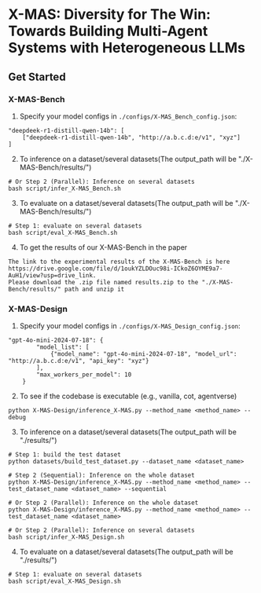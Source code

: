 # X-MAS: Diversity for The Win: Towards Building Multi-Agent Systems with Heterogeneous LLMs


## Get Started

### X-MAS-Bench

1. Specify your model configs in `./configs/X-MAS_Bench_config.json`:
```
"deepdeek-r1-distill-qwen-14b": [
    ["deepdeek-r1-distill-qwen-14b", "http://a.b.c.d:e/v1", "xyz"]
]
```

2. To inference on a dataset/several datasets(The output_path will be "./X-MAS-Bench/results/")
```
# Or Step 2 (Parallel): Inference on several datasets
bash script/infer_X-MAS_Bench.sh
```

3. To evaluate on a dataset/several datasets(The output_path will be "./X-MAS-Bench/results/")
```
# Step 1: evaluate on several datasets
bash script/eval_X-MAS_Bench.sh
```

4. To get the results of our X-MAS-Bench in the paper
```
The link to the experimental results of the X-MAS-Bench is here https://drive.google.com/file/d/1oukYZLDOuc98i-ICkoZ6OYME9a7-AuH1/view?usp=drive_link. 
Please download the .zip file named results.zip to the "./X-MAS-Bench/results/" path and unzip it
```


### X-MAS-Design

1. Specify your model configs in `./configs/X-MAS_Design_config.json`:
```
"gpt-4o-mini-2024-07-18": {
        "model_list": [
            {"model_name": "gpt-4o-mini-2024-07-18", "model_url": "http://a.b.c.d:e/v1", "api_key": "xyz"}
        ],
        "max_workers_per_model": 10
    }
```

2. To see if the codebase is executable (e.g., vanilla, cot, agentverse)
```
python X-MAS-Design/inference_X-MAS.py --method_name <method_name> --debug
```

3. To inference on a dataset/several datasets(The output_path will be "./results/")
```
# Step 1: build the test dataset
python datasets/build_test_dataset.py --dataset_name <dataset_name>

# Step 2 (Sequential): Inference on the whole dataset
python X-MAS-Design/inference_X-MAS.py --method_name <method_name> --test_dataset_name <dataset_name> --sequential

# Or Step 2 (Parallel): Inference on the whole dataset
python X-MAS-Design/inference_X-MAS.py --method_name <method_name> --test_dataset_name <dataset_name>

# Or Step 2 (Parallel): Inference on several datasets
bash script/infer_X-MAS_Design.sh
```

4. To evaluate on a dataset/several datasets(The output_path will be "./results/")
```
# Step 1: evaluate on several datasets
bash script/eval_X-MAS_Design.sh
```